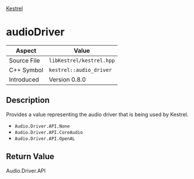 [Kestrel](index.md)
# audioDriver
| Aspect | Value |
| --- | --- |
| Source File | `libKestrel/kestrel.hpp` |
| C++ Symbol | `kestrel::audio_driver` |
| Introduced | Version 0.8.0 |
## Description
Provides a value representing the audio driver that is being used by Kestrel.
- `Audio.Driver.API.None`
- `Audio.Driver.API.CoreAudio`
- `Audio.Driver.API.OpenAL`
## Return Value
Audio.Driver.API
